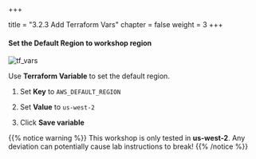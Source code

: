 +++

title = "3.2.3 Add Terraform Vars"
chapter = false
weight = 3
+++

#### Set the Default Region to workshop region

![tf_vars](/images/lab3/tf_vars_default_region.png)

Use __Terraform Variable__ to set the default region. 

1. Set  __Key__ to `AWS_DEFAULT_REGION` 
1. Set __Value__ to `us-west-2`

3. Click __Save variable__

{{% notice warning %}}
This workshop is only tested in __us-west-2__. Any deviation can potentially cause lab instructions to break!
{{% /notice %}}
